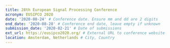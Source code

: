 ```yaml
---
title: 28th European Signal Processing Conference
acronym: EUSIPCO 2020
date: '2020-08-24' # Conference date. Ensure mm and dd are 2 digits
end_date: '2020-08-28' # Conference end date, leave empty if unknown
submission_date: '2020-02-21' # Date of submissions
ext_url: https://eusipco2020.org/ # External URL to conference website
location: Amsterdam, Netherlands # City, Country
---
```

